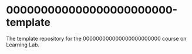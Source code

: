 # 000000000000000000000000-template
The template repository for the  000000000000000000000000  course on Learning Lab.
